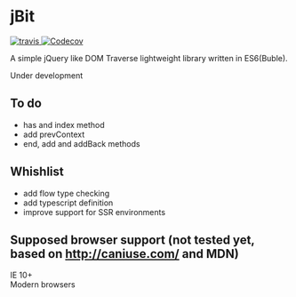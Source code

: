 # jBit

<a href="https://travis-ci.org/vfreitas-/jBit">
    <img src="https://travis-ci.org/vfreitas-/jBit.svg?branch=master" alt="travis">
</a>
<a href="https://codecov.io/gh/vfreitas-/jBit">
  <img src="https://codecov.io/gh/vfreitas-/jBit/branch/master/graph/badge.svg" alt="Codecov" />
</a>

A simple jQuery like DOM Traverse lightweight library written in ES6(Buble).

Under development

## To do
- has and index method
- add prevContext
- end, add and addBack methods

## Whishlist
- add flow type checking
- add typescript definition
- improve support for SSR environments

## Supposed browser support (not tested yet, based on http://caniuse.com/ and MDN)
IE 10+
<br/>
Modern browsers
